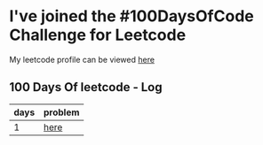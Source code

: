 
# I've joined the #100DaysOfCode Challenge for Leetcode

My leetcode profile can be viewed [here](https://leetcode.com/rohitrana2429/) 


## 100 Days Of leetcode - Log

| days            | problem                                                              |
| ----------------- | ------------------------------------------------------------------ |
| 1             | [here](https://github.com/Rohitrana2429/leetcode/blob/master/Top%20-K-%20Frequent-Elements.java) |



